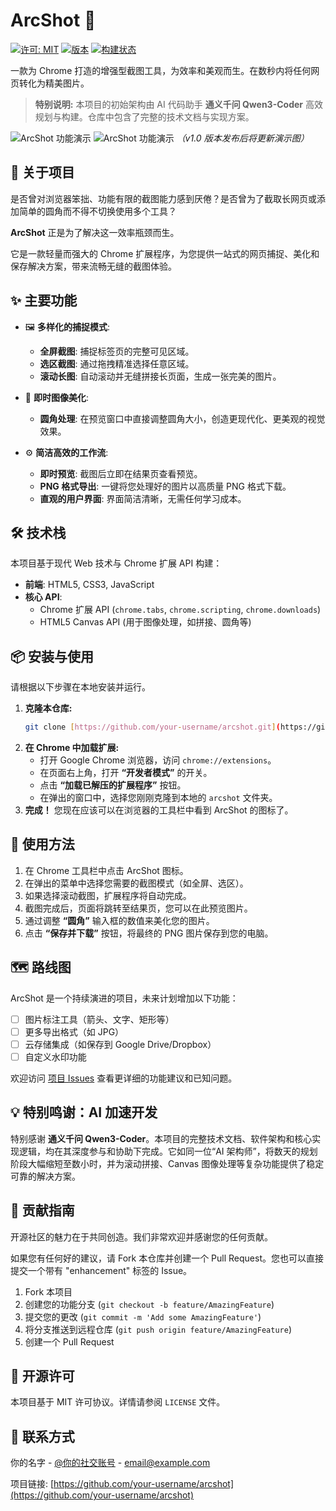 # ArcShot 📸

[![许可: MIT](https://img.shields.io/badge/License-MIT-yellow.svg)](https://opensource.org/licenses/MIT)
[![版本](https://img.shields.io/badge/version-1.0.0-blue.svg)](https://github.com/your-username/arcshot)
[![构建状态](https://img.shields.io/badge/build-passing-brightgreen.svg)](https://github.com/your-username/arcshot)

一款为 Chrome 打造的增强型截图工具，为效率和美观而生。在数秒内将任何网页转化为精美图片。

> **特别说明:** 本项目的初始架构由 AI 代码助手 **通义千问 Qwen3-Coder** 高效规划与构建。仓库中包含了完整的技术文档与实现方案。

![ArcShot 功能演示](https://github.com/wxt2rr/ArcShot/images/home.png)
![ArcShot 功能演示](https://github.com/wxt2rr/ArcShot/images/result.png)
*（v1.0 版本发布后将更新演示图）*

## 🚀 关于项目

是否曾对浏览器笨拙、功能有限的截图能力感到厌倦？是否曾为了截取长网页或添加简单的圆角而不得不切换使用多个工具？

**ArcShot** 正是为了解决这一效率瓶颈而生。

它是一款轻量而强大的 Chrome 扩展程序，为您提供一站式的网页捕捉、美化和保存解决方案，带来流畅无缝的截图体验。

## ✨ 主要功能

* 🖼️ **多样化的捕捉模式**:
    * **全屏截图**: 捕捉标签页的完整可见区域。
    * **选区截图**: 通过拖拽精准选择任意区域。
    * **滚动长图**: 自动滚动并无缝拼接长页面，生成一张完美的图片。

* 🎨 **即时图像美化**:
    * **圆角处理**: 在预览窗口中直接调整圆角大小，创造更现代化、更美观的视觉效果。

* ⚙️ **简洁高效的工作流**:
    * **即时预览**: 截图后立即在结果页查看预览。
    * **PNG 格式导出**: 一键将您处理好的图片以高质量 PNG 格式下载。
    * **直观的用户界面**: 界面简洁清晰，无需任何学习成本。

## 🛠️ 技术栈

本项目基于现代 Web 技术与 Chrome 扩展 API 构建：

* **前端**: HTML5, CSS3, JavaScript
* **核心 API**:
    * Chrome 扩展 API (`chrome.tabs`, `chrome.scripting`, `chrome.downloads`)
    * HTML5 Canvas API (用于图像处理，如拼接、圆角等)

## 📦 安装与使用

请根据以下步骤在本地安装并运行。

1.  **克隆本仓库:**
    ```sh
    git clone [https://github.com/your-username/arcshot.git](https://github.com/your-username/arcshot.git)
    ```
2.  **在 Chrome 中加载扩展:**
    * 打开 Google Chrome 浏览器，访问 `chrome://extensions`。
    * 在页面右上角，打开 **“开发者模式”** 的开关。
    * 点击 **“加载已解压的扩展程序”** 按钮。
    * 在弹出的窗口中，选择您刚刚克隆到本地的 `arcshot` 文件夹。
3.  **完成！** 您现在应该可以在浏览器的工具栏中看到 ArcShot 的图标了。

## 📖 使用方法

1.  在 Chrome 工具栏中点击 ArcShot 图标。
2.  在弹出的菜单中选择您需要的截图模式（如全屏、选区）。
3.  如果选择滚动截图，扩展程序将自动完成。
4.  截图完成后，页面将跳转至结果页，您可以在此预览图片。
5.  通过调整 **“圆角”** 输入框的数值来美化您的图片。
6.  点击 **“保存并下载”** 按钮，将最终的 PNG 图片保存到您的电脑。

## 🗺️ 路线图

ArcShot 是一个持续演进的项目，未来计划增加以下功能：

* [ ] 图片标注工具（箭头、文字、矩形等）
* [ ] 更多导出格式（如 JPG）
* [ ] 云存储集成（如保存到 Google Drive/Dropbox）
* [ ] 自定义水印功能

欢迎访问 [项目 Issues](https://github.com/your-username/arcshot/issues) 查看更详细的功能建议和已知问题。

## 💡 特别鸣谢：AI 加速开发

特别感谢 **通义千问 Qwen3-Coder**。本项目的完整技术文档、软件架构和核心实现逻辑，均在其深度参与和协助下完成。它如同一位“AI 架构师”，将数天的规划阶段大幅缩短至数小时，并为滚动拼接、Canvas 图像处理等复杂功能提供了稳定可靠的解决方案。

## 🤝 贡献指南

开源社区的魅力在于共同创造。我们非常欢迎并感谢您的任何贡献。

如果您有任何好的建议，请 Fork 本仓库并创建一个 Pull Request。您也可以直接提交一个带有 "enhancement" 标签的 Issue。

1.  Fork 本项目
2.  创建您的功能分支 (`git checkout -b feature/AmazingFeature`)
3.  提交您的更改 (`git commit -m 'Add some AmazingFeature'`)
4.  将分支推送到远程仓库 (`git push origin feature/AmazingFeature`)
5.  创建一个 Pull Request

## 📄 开源许可

本项目基于 MIT 许可协议。详情请参阅 `LICENSE` 文件。

## 📧 联系方式

你的名字 - [@你的社交账号](https://twitter.com/yourtwitter) - email@example.com

项目链接: [https://github.com/your-username/arcshot](https://github.com/your-username/arcshot)
